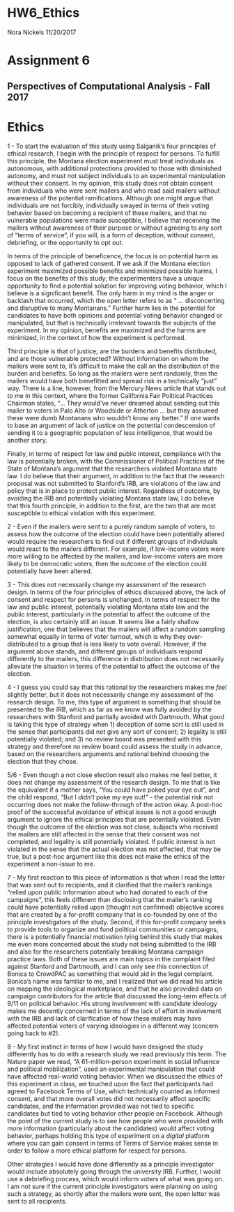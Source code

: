 HW6\_Ethics
================
Nora Nickels
11/20/2017

Assignment 6
============

Perspectives of Computational Analysis - Fall 2017
--------------------------------------------------

Ethics
======

1 - To start the evaluation of this study using Salganik’s four principles of ethical research, I begin with the principle of respect for persons. To fulfill this principle, the Montana election experiment must treat individuals as autonomous, with additional protections provided to those with diminished autonomy, and must not subject individuals to an experimental manipulation without their consent. In my opinion, this study does not obtain consent from individuals who were sent mailers and who read said mailers without awareness of the potential ramifications. Although one might argue that individuals are not forcibly, individually swayed in terms of their voting behavior based on becoming a recipient of these mailers, and that no vulnerable populations were made susceptible, I believe that receiving the mailers without awareness of their purpose or without agreeing to any sort of “terms of service”, if you will, is a form of deception, without consent, debriefing, or the opportunity to opt out.

In terms of the principle of beneficence, the focus is on potential harm as opposed to lack of gathered consent. If we ask if the Montana election experiment maximized possible benefits and minimized possible harms, I focus on the benefits of this study; the experimenters have a unique opportunity to find a potential solution for improving voting behavior, which I believe is a significant benefit. The only harm in my mind is the anger or backlash that occurred, which the open letter refers to as “ … disconcerting and disruptive to many Montanans.” Further harm lies in the potential for candidates to have both opinions and potential voting behavior changed or manipulated, but that is technically irrelevant towards the subjects of the experiment. In my opinion, benefits are maximized and the harms are minimized, in the context of how the experiment is performed.

Third principle is that of justice; are the burdens and benefits distributed, and are those vulnerable protected? Without information on whom the mailers were sent to, it’s difficult to make the call on the distribution of the burden and benefits. So long as the mailers were sent randomly, then the mailers would have both benefitted and spread risk in a technically “just” way. There is a line, however, from the Mercury News article that stands out to me in this context, where the former California Fair Political Practices Chairman states, “… They would’ve never dreamed about sending out this mailer to voters in Palo Alto or Woodside or Atherton … but they assumed these were dumb Montanans who wouldn’t know any better.” If one wants to base an argument of lack of justice on the potential condescension of sending it to a geographic population of less intelligence, that would be another story.

Finally, in terms of respect for law and public interest, compliance with the law is potentially broken, with the Commissioner of Political Practices of the State of Montana’s argument that the researchers violated Montana state law. I do believe that their argument, in addition to the fact that the research proposal was not submitted to Stanford’s IRB, are violations of the law and policy that is in place to protect public interest. Regardless of outcome, by avoiding the IRB and potentially violating Montana state law, I do believe that this fourth principle, in addition to the first, are the two that are most susceptible to ethical violation with this experiment.

2 - Even if the mailers were sent to a purely random sample of voters, to assess how the outcome of the election could have been potentially altered would require the researchers to find out if different groups of individuals would react to the mailers different. For example, if low-income voters were more willing to be affected by the mailers, and low-income voters are more likely to be democratic voters, then the outcome of the election could potentially have been altered.

3 - This does not necessarily change my assessment of the research design. In terms of the four principles of ethics discussed above, the lack of consent and respect for persons is unchanged. In terms of respect for the law and public interest, potentially violating Montana state law and the public interest, particularly in the potential to affect the outcome of the election, is also certainly still an issue. It seems like a fairly shallow justification, one that believes that the mailers will affect a random sampling somewhat equally in terms of voter turnout, which is why they over-distributed to a group that is less likely to vote overall. However, if the argument above stands, and different groups of individuals respond differently to the mailers, this difference in distribution does not necessarily alleviate the situation in terms of the potential to affect the outcome of the election.

4 - I guess you could say that this rational by the researchers makes me *feel* slightly better, but it does not necessarily change my assessment of the research design. To me, this type of argument is something that should be presented to the IRB, which as far as we know was fully avoided by the researchers with Stanford and partially avoided with Dartmouth. What good is taking this type of strategy when 1) deception of some sort is still used in the sense that participants did not give any sort of consent; 2) legality is still potentially violated; and 3) no review board was presented with this strategy and therefore no review board could assess the study in advance, based on the researchers arguments and rational behind choosing the election that they chose.

5/6 - Even though a not close election result also makes me feel better, it does not change my assessment of the research design. To me that is like the equivalent if a mother says, “You could have poked your eye out”, and the child respond, “But I *didn’t* poke my eye out!” - the potential risk not occurring does not make the follow-through of the action okay. A post-hoc proof of the successful avoidance of ethical issues is not a good enough argument to ignore the ethical principles that are potentially violated. Even though the outcome of the election was not close, subjects who received the mailers are still affected in the sense that their consent was not completed, and legality is still potentially violated. If public interest is not violated in the sense that the actual election was not affected, that may be true, but a post-hoc argument like this does not make the ethics of the experiment a non-issue to me.

7 - My first reaction to this piece of information is that when I read the letter that was sent out to recipients, and it clarified that the mailer’s rankings “relied upon public information about who had donated to each of the campaigns”, this feels different than disclosing that the mailer’s ranking could have potentially relied upon (thought not confirmed) objective scores that are created by a for-profit company that is co-founded by one of the principle investigators of the study. Second, if this for-profit company seeks to provide tools to organize and fund political communities or campaigns, there is a potentially financial motivation lying behind this study that makes me even more concerned about the study not being submitted to the IRB and also for the researchers potentially breaking Montana campaign practice laws. Both of these issues are main topics in the complaint filed against Stanford and Dartmouth, and I can only see this connection of Bonica to CrowdPAC as something that would aid in the legal complaint. Bonica’s name was familiar to me, and I realized that we did read his article on mapping the ideological marketplace, and that he also provided data on campaign contributors for the article that discussed the long-term effects of 9/11 on political behavior. His strong involvement with candidate ideology makes me decently concerned in terms of the lack of effort in involvement with the IRB and lack of clarification of how these mailers may have affected potential voters of varying ideologies in a different way (concern going back to \#2).

8 - My first instinct in terms of how I would have designed the study differently has to do with a research study we read previously this term. The Nature paper we read, “A 61-million-person experiment in social influence and political mobilization”, used an experimental manipulation that could have affected real-world voting behavior. When we discussed the ethics of this experiment in class, we touched upon the fact that participants had agreed to Facebook Terms of Use, which technically counted as informed consent, and that more overall votes did not necessarily affect specific candidates, and the information provided was not tied to specific candidates but tied to voting behavior other people on Facebook. Although the point of the current study is to see how people who were provided with more information (particularly about the candidates) would affect voting behavior, perhaps holding this type of experiment on a *digital* platform where you can gain consent in terms of Terms of Service makes sense in order to follow a more ethical platform for respect for persons.

Other strategies I would have done differently as a principle investigator would include absolutely going through the university IRB. Further, I would use a debriefing process, which would inform voters of what was going on. I am not sure if the current principle investigators were planning on using such a strategy, as shortly after the mailers were sent, the open letter was sent to all recipients.
